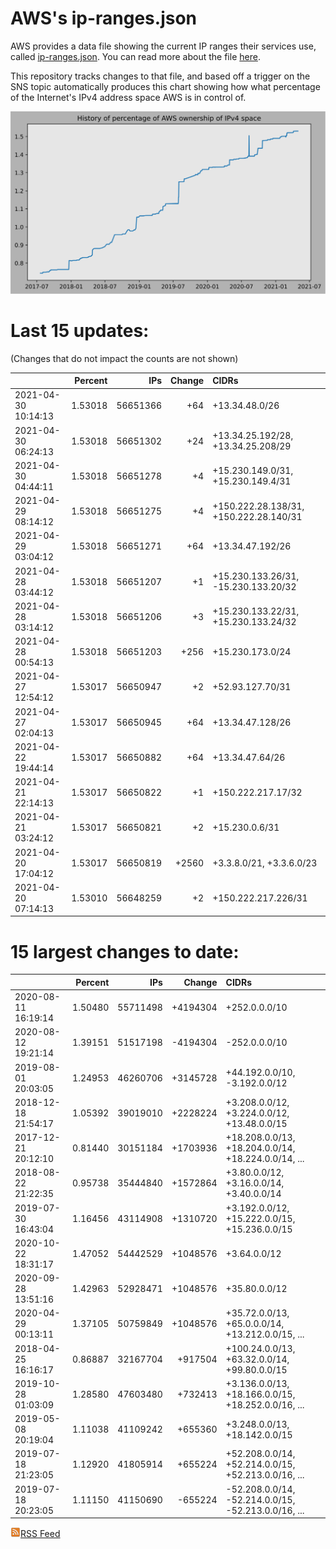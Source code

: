 # AWS's ip-ranges.json

AWS provides a data file showing the current IP ranges their
services use, called [ip-ranges.json](https://ip-ranges.amazonaws.com/ip-ranges.json).  You 
can read more about the file [here](https://docs.aws.amazon.com/general/latest/gr/aws-ip-ranges.html).

This repository tracks changes to that file, and based off a trigger on the SNS topic 
automatically produces this chart showing how what percentage of the Internet's IPv4 
address space AWS is in control of.

![History of AWS](history_count.svg)

# Last 15 updates:

(Changes that do not impact the counts are not shown)

| | Percent | IPs | Change | CIDRs |
| :--- | ---: | ---: | ---: | :--- |
| 2021-04-30 10:14:13 | 1.53018 | 56651366 | +64 | +13.34.48.0/26 |
| 2021-04-30 06:24:13 | 1.53018 | 56651302 | +24 | +13.34.25.192/28, +13.34.25.208/29 |
| 2021-04-30 04:44:11 | 1.53018 | 56651278 | +4 | +15.230.149.0/31, +15.230.149.4/31 |
| 2021-04-29 08:14:12 | 1.53018 | 56651275 | +4 | +150.222.28.138/31, +150.222.28.140/31 |
| 2021-04-29 03:04:12 | 1.53018 | 56651271 | +64 | +13.34.47.192/26 |
| 2021-04-28 03:44:12 | 1.53018 | 56651207 | +1 | +15.230.133.26/31, -15.230.133.20/32 |
| 2021-04-28 03:14:12 | 1.53018 | 56651206 | +3 | +15.230.133.22/31, +15.230.133.24/32 |
| 2021-04-28 00:54:13 | 1.53018 | 56651203 | +256 | +15.230.173.0/24 |
| 2021-04-27 12:54:12 | 1.53017 | 56650947 | +2 | +52.93.127.70/31 |
| 2021-04-27 02:04:13 | 1.53017 | 56650945 | +64 | +13.34.47.128/26 |
| 2021-04-22 19:44:14 | 1.53017 | 56650882 | +64 | +13.34.47.64/26 |
| 2021-04-21 22:14:13 | 1.53017 | 56650822 | +1 | +150.222.217.17/32 |
| 2021-04-21 03:24:12 | 1.53017 | 56650821 | +2 | +15.230.0.6/31 |
| 2021-04-20 17:04:12 | 1.53017 | 56650819 | +2560 | +3.3.8.0/21, +3.3.6.0/23 |
| 2021-04-20 07:14:13 | 1.53010 | 56648259 | +2 | +150.222.217.226/31 |


# 15 largest changes to date:

| | Percent | IPs | Change | CIDRs |
| :--- | ---: | ---: | ---: | :--- |
| 2020-08-11 16:19:14 | 1.50480 | 55711498 | +4194304 | +252.0.0.0/10 |
| 2020-08-12 19:21:14 | 1.39151 | 51517198 | -4194304 | -252.0.0.0/10 |
| 2019-08-01 20:03:05 | 1.24953 | 46260706 | +3145728 | +44.192.0.0/10, -3.192.0.0/12 |
| 2018-12-18 21:54:17 | 1.05392 | 39019010 | +2228224 | +3.208.0.0/12, +3.224.0.0/12, +13.48.0.0/15 |
| 2017-12-21 20:12:10 | 0.81440 | 30151184 | +1703936 | +18.208.0.0/13, +18.204.0.0/14, +18.224.0.0/14, ... |
| 2018-08-22 21:22:35 | 0.95738 | 35444840 | +1572864 | +3.80.0.0/12, +3.16.0.0/14, +3.40.0.0/14 |
| 2019-07-30 16:43:04 | 1.16456 | 43114908 | +1310720 | +3.192.0.0/12, +15.222.0.0/15, +15.236.0.0/15 |
| 2020-10-22 18:31:17 | 1.47052 | 54442529 | +1048576 | +3.64.0.0/12 |
| 2020-09-28 13:51:16 | 1.42963 | 52928471 | +1048576 | +35.80.0.0/12 |
| 2020-04-29 00:13:11 | 1.37105 | 50759849 | +1048576 | +35.72.0.0/13, +65.0.0.0/14, +13.212.0.0/15, ... |
| 2018-04-25 16:16:17 | 0.86887 | 32167704 | +917504 | +100.24.0.0/13, +63.32.0.0/14, +99.80.0.0/15 |
| 2019-10-28 01:03:09 | 1.28580 | 47603480 | +732413 | +3.136.0.0/13, +18.166.0.0/15, +18.252.0.0/16, ... |
| 2019-05-08 20:19:04 | 1.11038 | 41109242 | +655360 | +3.248.0.0/13, +18.142.0.0/15 |
| 2019-07-18 21:23:05 | 1.12920 | 41805914 | +655224 | +52.208.0.0/14, +52.214.0.0/15, +52.213.0.0/16, ... |
| 2019-07-18 20:23:05 | 1.11150 | 41150690 | -655224 | -52.208.0.0/14, -52.214.0.0/15, -52.213.0.0/16, ... |


[![RSS Icon](rss-icon.png)RSS Feed](https://raw.githubusercontent.com/seligman/aws-ip-ranges/master/rss.xml)
